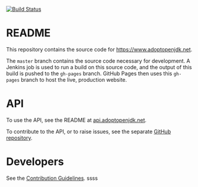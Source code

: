 [![Build Status](https://travis-ci.org/AdoptOpenJDK/openjdk-website.svg?branch=master)](https://travis-ci.org/AdoptOpenJDK/openjdk-website)
# README

This repository contains the source code for https://www.adoptopenjdk.net.

The `master` branch contains the source code necessary for development. A Jenkins job is used to run a build on this source code, and the output of this build is pushed to the `gh-pages` branch. GitHub Pages then uses this `gh-pages` branch to host the live, production website.

# API
To use the API, see the README at [api.adoptopenjdk.net](https://api.adoptopenjdk.net).

To contribute to the API, or to raise issues, see the separate [GitHub repository](https://github.com/AdoptOpenJDK/openjdk-api).

# Developers

See the [Contribution Guidelines](CONTRIBUTING.md).
ssss

